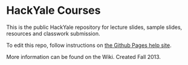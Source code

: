 HackYale Courses
==================

This is the public HackYale repository for lecture slides, sample slides, resources and classwork submission. 

To edit this repo, follow instructions on [the Github Pages help site](https://help.github.com/articles/user-organization-and-project-pages).

More information can be found on the Wiki. Created Fall 2013.
